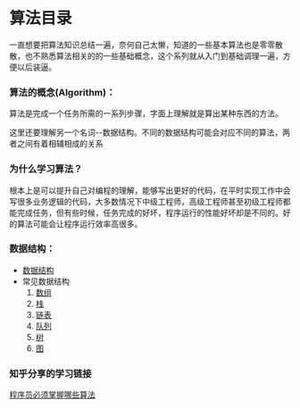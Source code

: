 # **算法目录**

​		一直想要把算法知识总结一遍，奈何自己太懒，知道的一些基本算法也是零零散散，也不熟悉算法相关的的一些基础概念，这个系列就从入门到基础调理一遍，方便以后装逼。

### 算法的概念(Algorithm)：

​		算法是完成一个任务所需的一系列步骤，字面上理解就是算出某种东西的方法。

​		这里还要理解另一个名词--数据结构。不同的数据结构可能会对应不同的算法，两者之间有着相辅相成的关系

### 为什么学习算法？

​		根本上是可以提升自己对编程的理解，能够写出更好的代码，在平时实现工作中会写很多业务逻辑的代码，大多数情况下中级工程师，高级工程师甚至初级工程师都能完成任务，但有些时候，任务完成的好坏，程序运行的性能好坏却是不同的。好的算法可能会让程序运行效率高很多。

### 数据结构：

- [数据结构](./数据结构.md) 
- 常见数据结构
  1. [数组](./数据结构.md#数组)
  2. [栈](./数据结构.md#栈)
  3. [链表](./数据结构.md#链表)
  4. [队列](./数据结构.md#队列)
  5. [树](./数据结构.md#树)
  6. [图](./数据结构.md#图)

### 知乎分享的学习链接

[程序员必须掌握哪些算法](https://www.zhihu.com/question/23148377)

